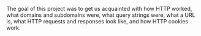 The goal of this project was to get us acquainted with how HTTP worked, what domains and subdomains were, what query strings were, what a URL is, what HTTP requests and responses look like, and how HTTP cookies work.


